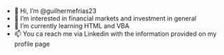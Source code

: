 - 👋 Hi, I’m @guilhermefrias23
- 👀 I’m interested in financial markets and investment in general
- 🌱 I’m currently learning HTML and VBA
- 📫 You ca reach me via Linkedin with the information provided on my profile page 

<!---
guilhermefrias23/guilhermefrias23 is a ✨ special ✨ repository because its `README.md` (this file) appears on your GitHub profile.
You can click the Preview link to take a look at your changes.
--->
